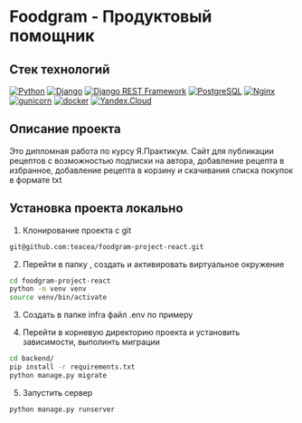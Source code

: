 # Foodgram - Продуктовый помощник
## Стек технологий

[![Python](https://img.shields.io/badge/-Python-464646?style=flat-square&logo=Python)](https://www.python.org/)
[![Django](https://img.shields.io/badge/-Django-464646?style=flat-square&logo=Django)](https://www.djangoproject.com/)
[![Django REST Framework](https://img.shields.io/badge/-Django%20REST%20Framework-464646?style=flat-square&logo=Django%20REST%20Framework)](https://www.django-rest-framework.org/)
[![PostgreSQL](https://img.shields.io/badge/-PostgreSQL-464646?style=flat-square&logo=PostgreSQL)](https://www.postgresql.org/)
[![Nginx](https://img.shields.io/badge/-NGINX-464646?style=flat-square&logo=NGINX)](https://nginx.org/ru/)
[![gunicorn](https://img.shields.io/badge/-gunicorn-464646?style=flat-square&logo=gunicorn)](https://gunicorn.org/)
[![docker](https://img.shields.io/badge/-Docker-464646?style=flat-square&logo=docker)](https://www.docker.com/)
[![Yandex.Cloud](https://img.shields.io/badge/-Yandex.Cloud-464646?style=flat-square&logo=Yandex.Cloud)](https://cloud.yandex.ru/)
## Описание проекта
Это дипломная работа по курсу Я.Практикум.
Сайт для публикации рецептов с возможностью подписки на автора, добавление рецепта в избранное, добавление рецепта в корзину и скачивания списка покупок в формате txt

## Установка проекта локально

1. Клонирование проекта с git
```bash
git@github.com:teacea/foodgram-project-react.git
```
2. Перейти в папку , создать и активировать виртуальное окружение
```bash
cd foodgram-project-react
python -m venv venv
source venv/bin/activate
```
3. Создать в папке infra файл .env по примеру 

4. Перейти в корневую директорию проекта и установить зависимости, выполинть миграции

```bash
cd backend/
pip install -r requirements.txt
python manage.py migrate
```
5. Запустить сервер 

```bash
python manage.py runserver
```
